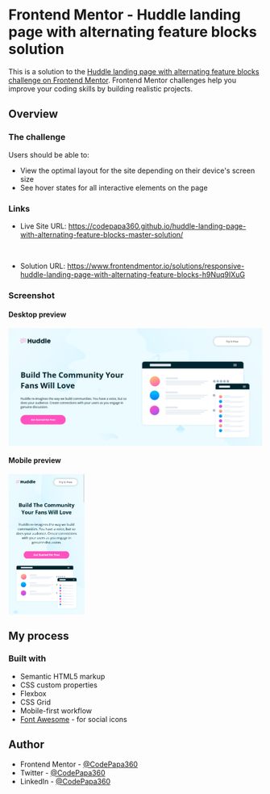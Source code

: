 # Frontend Mentor - Huddle landing page with alternating feature blocks solution

This is a solution to the [Huddle landing page with alternating feature blocks challenge on Frontend Mentor](https://www.frontendmentor.io/challenges/huddle-landing-page-with-alternating-feature-blocks-5ca5f5981e82137ec91a5100). Frontend Mentor challenges help you improve your coding skills by building realistic projects. 

## Overview

### The challenge

Users should be able to:

- View the optimal layout for the site depending on their device's screen size
- See hover states for all interactive elements on the page

### Links

- Live Site URL: https://codepapa360.github.io/huddle-landing-page-with-alternating-feature-blocks-master-solution/
<br>

- Solution URL: https://www.frontendmentor.io/solutions/responsive-huddle-landing-page-with-alternating-feature-blocks-h9Nuq9IXuG

### Screenshot

#### Desktop preview

<p><img align="center" src="design/Desktop-preview.png"/></p>

#### Mobile preview 

<p><img align="center" width="30%" src="design/Mobile-preview.png"/></p>

## My process

### Built with

- Semantic HTML5 markup
- CSS custom properties
- Flexbox
- CSS Grid
- Mobile-first workflow
- [Font Awesome](https://fontawesome.com/) - for social icons

## Author

- Frontend Mentor - [@CodePapa360](https://www.frontendmentor.io/profile/CodePapa360)
- Twitter - [@CodePapa360](https://www.twitter.com/CodePapa360)
- LinkedIn - [@CodePapa360](https://www.linkedin.com/in/codepapa360)
